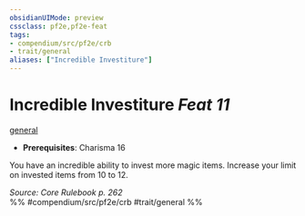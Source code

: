 ```yaml
---
obsidianUIMode: preview
cssclass: pf2e,pf2e-feat
tags:
- compendium/src/pf2e/crb
- trait/general
aliases: ["Incredible Investiture"]
---
```

# Incredible Investiture  *Feat 11*  
[general](/rules/traits/general.md)  

- **Prerequisites**: Charisma 16

You have an incredible ability to invest more magic items. Increase your limit on invested items from 10 to 12.

*Source: Core Rulebook p. 262*  
%% #compendium/src/pf2e/crb #trait/general %%